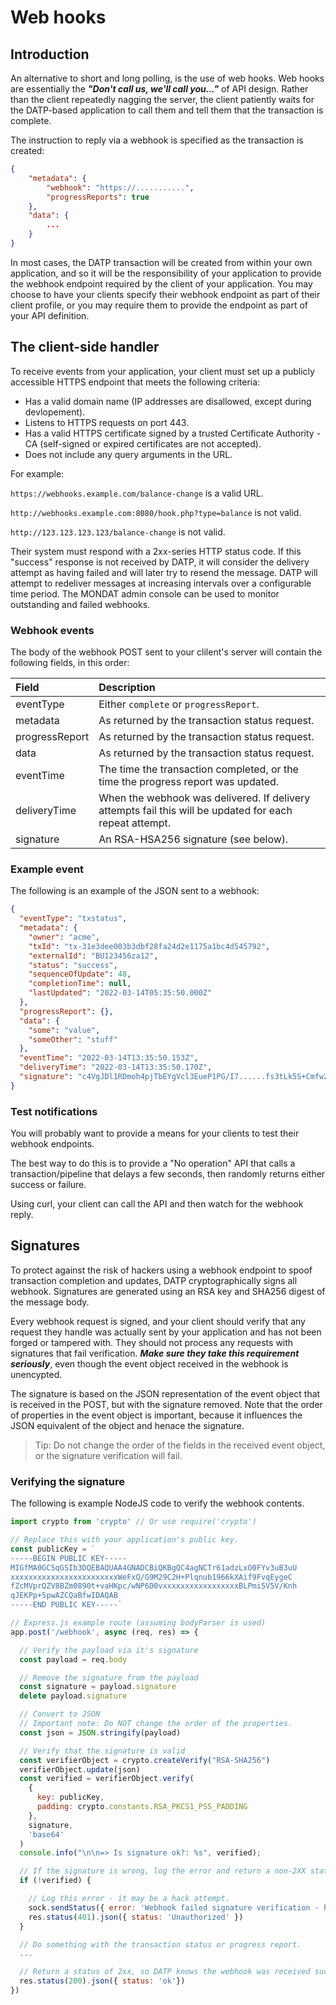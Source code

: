
# Web hooks

## Introduction
An alternative to short and long polling, is the use of web hooks. Web hooks are essentially
the ***"Don't call us, we'll call you..."*** of API design. Rather than the client repeatedly
nagging the server, the client patiently waits for the DATP-based application to call them and
tell them that the transaction is complete.

The instruction to reply via a webhook is specified as the transaction is created:

```json
{
    "metadata": {
        "webhook": "https://...........",
        "progressReports": true
    },
    "data": {
        ...
    }
}
```

In most cases, the DATP transaction will be created from within your own application, and so
it will be the responsibility of your application to provide the webhook endpoint required by the
client of your application. You may choose to have your clients specify their webhook endpoint as
part of their client profile, or you may require them to provide the endpoint as part of your
API definition.

## The client-side handler
To receive events from your application, your client must set up a publicly accessible HTTPS endpoint that meets the following criteria:

- Has a valid domain name (IP addresses are disallowed, except during devlopement).
- Listens to HTTPS requests on port 443.
- Has a valid HTTPS certificate signed by a trusted Certificate Authority - CA (self-signed or expired certificates are not accepted).
- Does not include any query arguments in the URL.

For example:

`https://webhooks.example.com/balance-change` is a valid URL.

`http://webhooks.example.com:8080/hook.php?type=balance` is not valid.

`http://123.123.123.123/balance-change` is not valid.

Their system must respond with a 2xx-series HTTP status code. If this "success" response is not received by DATP, it will consider the delivery attempt as having failed and will later try to resend the message. DATP will attempt to redeliver messages at increasing intervals over a configurable time period. The MONDAT admin console can be used to monitor outstanding and
failed webhooks.



### Webhook events
The body of the webhook POST sent to your clilent's server will contain the following
fields, in this order:

| Field | Description |  
| :--- | :--- |
| eventType | Either `complete` or `progressReport`. |  
| metadata | As returned by the transaction status request. |  
| progressReport | As returned by the transaction status request. |  
| data | As returned by the transaction status request. |  
| eventTime | The time the transaction completed, or the time the progress report was updated. |
| deliveryTime | When the webhook was delivered. If delivery attempts fail this will be updated for each repeat attempt. |
| signature | An RSA-HSA256 signature (see below). |  

### Example event
The following is an example of the JSON sent to a webhook:

```json
{
  "eventType": "txstatus",
  "metadata": {
    "owner": "acme",
    "txId": "tx-31e3dee003b3dbf28fa24d2e1175a1bc4d545792",
    "externalId": "BU123456za12",
    "status": "success",
    "sequenceOfUpdate": 48,
    "completionTime": null,
    "lastUpdated": "2022-03-14T05:35:50.000Z"
  },
  "progressReport": {},
  "data": {
    "some": "value",
    "someOther": "stuff"
  },
  "eventTime": "2022-03-14T13:35:50.153Z",
  "deliveryTime": "2022-03-14T13:35:50.170Z",
  "signature": "c4VgJDl1RDmoh4pjTbEYgVcl3EueP1PG/I7......fs3tLk5S+Cmfw2wYP77zWeK2JEDGTo2Y="
}
```



### Test notifications
You will probably want to provide a means for your clients to test their webhook endpoints.

The best way to do this is to provide a "No operation" API that calls a transaction/pipeline
that delays a few seconds, then randomly returns either success or failure.

Using curl, your client can call the API and then watch for the webhook reply.


## Signatures
To protect against the risk of hackers using a webhook endpoint to
spoof transaction completion and updates, DATP cryptographically signs all
webhook. Signatures are generated using an RSA key and SHA256 digest of the message body.

Every webhook request is signed, and your client should verify that any request they
handle was actually sent by your application and has not been forged or tampered with.
They should not process any requests with signatures that fail verification. ***Make sure they
take this requirement seriously***, even though the event object received in the webhook
is unencypted.

The signature is based on the JSON representation of the event object that is received in the
POST, but with the signature removed. Note that the order of properties in the event object
is important, because it influences the JSON equivalent of the object and henace the signature.

> Tip: Do not change the order of the fields in the received event object, or the signature verification will fail.


### Verifying the signature
The following is example NodeJS code to verify the webhook contents.


```js
import crypto from 'crypto' // Or use require('crypto')

// Replace this with your application's public key.
const publicKey = `
-----BEGIN PUBLIC KEY-----
MIGfMA0GCSqGSIb3DQEBAQUAA4GNADCBiQKBgQC4agNCTr61adzLxO0FYv3uB3uU
xxxxxxxxxxxxxxxxxxxxxxxxWeFxQ/G9M29C2H+Plqnub1966kXAif9FvqEygeC
fZcMVprQZV8BZm0890t+vaHKpc/wNP6D0vxxxxxxxxxxxxxxxxxBLPmi5V5V/Knh
qJEKPp+5pwAZCQaBfwIDAQAB
-----END PUBLIC KEY-----`

// Express.js example route (assuming bodyParser is used)
app.post('/webhook', async (req, res) => {

  // Verify the payload via it's signature
  const payload = req.body

  // Remove the signature from the payload
  const signature = payload.signature
  delete payload.signature

  // Convert to JSON
  // Important note: Do NOT change the order of the properties.
  const json = JSON.stringify(payload)

  // Verify that the signature is valid
  const verifierObject = crypto.createVerify("RSA-SHA256")
  verifierObject.update(json)
  const verified = verifierObject.verify(
    {
      key: publicKey,
      padding: crypto.constants.RSA_PKCS1_PSS_PADDING
    },
    signature,
    'base64'
  )
  console.info("\n\n=> Is signature ok?: %s", verified);

  // If the signature is wrong, log the error and return a non-2XX status
  if (!verified) {

    // Log this error - it may be a hack attempt.
    sock.sendStatus({ error: 'Webhook failed signature verification - hack attempt?'})
    res.status(401).json({ status: 'Unauthorized' })
  }

  // Do something with the transaction status or progress report.
  ...

  // Return a status of 2xx, so DATP knows the webhook was received successfully.
  res.status(200).json({ status: 'ok'})
})
```

